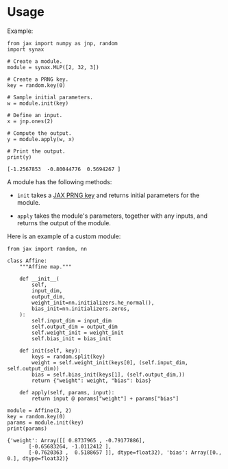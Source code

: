 # Usage

Example:

```python3
from jax import numpy as jnp, random
import synax

# Create a module.
module = synax.MLP([2, 32, 3])

# Create a PRNG key.
key = random.key(0)

# Sample initial parameters.
w = module.init(key)

# Define an input.
x = jnp.ones(2)

# Compute the output.
y = module.apply(w, x)

# Print the output.
print(y)
```

```
[-1.2567853  -0.80044776  0.5694267 ]
```

A module has the following methods:

- ``init`` takes a [JAX PRNG key](https://docs.jax.dev/en/latest/_autosummary/jax.random.key.html) and returns initial parameters for the module.

- ``apply`` takes the module's parameters, together with any inputs, and returns the output of the module.

Here is an example of a custom module:

```python3
from jax import random, nn

class Affine:
    """Affine map."""

    def __init__(
        self,
        input_dim,
        output_dim,
        weight_init=nn.initializers.he_normal(),
        bias_init=nn.initializers.zeros,
    ):
        self.input_dim = input_dim
        self.output_dim = output_dim
        self.weight_init = weight_init
        self.bias_init = bias_init

    def init(self, key):
        keys = random.split(key)
        weight = self.weight_init(keys[0], (self.input_dim, self.output_dim))
        bias = self.bias_init(keys[1], (self.output_dim,))
        return {"weight": weight, "bias": bias}

    def apply(self, params, input):
        return input @ params["weight"] + params["bias"]

module = Affine(3, 2)
key = random.key(0)
params = module.init(key)
print(params)
```

```
{'weight': Array([[ 0.8737965 , -0.79177886],
       [-0.65683264, -1.0112412 ],
       [-0.7620363 ,  0.5188657 ]], dtype=float32), 'bias': Array([0., 0.], dtype=float32)}
```
